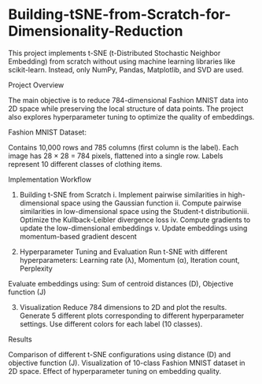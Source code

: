 # Building-tSNE-from-Scratch-for-Dimensionality-Reduction

This project implements t-SNE (t-Distributed Stochastic Neighbor Embedding) from scratch without using machine learning libraries like scikit-learn. Instead, only NumPy, Pandas, Matplotlib, and SVD are used.

Project Overview

The main objective is to reduce 784-dimensional Fashion MNIST data into 2D space while preserving the local structure of data points. The project also explores hyperparameter tuning to optimize the quality of embeddings.

Fashion MNIST Dataset:

Contains 10,000 rows and 785 columns (first column is the label).
Each image has 28 × 28 = 784 pixels, flattened into a single row.
Labels represent 10 different classes of clothing items.

Implementation Workflow

1. Building t-SNE from Scratch
i. Implement pairwise similarities in high-dimensional space using the Gaussian function
​ii. Compute pairwise similarities in low-dimensional space using the Student-t distribution
​iii. Optimize the Kullback-Leibler divergence loss
iv. Compute gradients to update the low-dimensional embeddings
v. Update embeddings using momentum-based gradient descent 

2. Hyperparameter Tuning and Evaluation
Run t-SNE with different hyperparameters:
Learning rate (λ),
Momentum (α),
Iteration count,
Perplexity

Evaluate embeddings using:
Sum of centroid distances (D),
Objective function (J)

3. Visualization
Reduce 784 dimensions to 2D and plot the results.
Generate 5 different plots corresponding to different hyperparameter settings.
Use different colors for each label (10 classes).

Results

Comparison of different t-SNE configurations using distance (D) and objective function (J).
Visualization of 10-class Fashion MNIST dataset in 2D space.
Effect of hyperparameter tuning on embedding quality.
